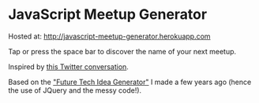 # JavaScript Meetup Generator

Hosted at: http://javascript-meetup-generator.herokuapp.com

Tap or press the space bar to discover the name of your next meetup.

Inspired by [this Twitter conversation](https://twitter.com/poshaughnessy/status/671709944559833088).

Based on the ["Future Tech Idea Generator"](https://github.com/poshaughnessy/future-tech-idea-generator) 
I made a few years ago (hence the use of JQuery and the messy code!).
